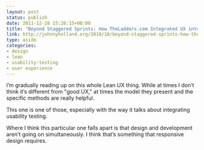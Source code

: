 ```yaml
---
layout: post
status: publish
date: 2011-12-28 15:26:15+00:00
title: "Beyond Staggered Sprints: How TheLadders.com Integrated UX into Agile | Johnny Holland"
link: http://johnnyholland.org/2010/10/beyond-staggered-sprints-how-theladders-com-integrated-ux-into-agile/
type: aside
categories:
- design
- lean
- usability-testing
- user experience
---
```

I’m gradually reading up on this whole Lean UX thing. While at times I don’t think it’s different from "good UX," at times the model they present and the specific methods are really helpful.

This one is one of those, especially with the way it talks about integrating usability testing.

Where I think this particular one falls apart is that design and development aren’t going on simultaneously. I think that’s something that responsive design requires.